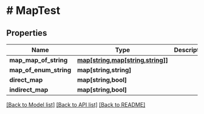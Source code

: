 # # MapTest

## Properties

Name | Type | Description | Notes
------------ | ------------- | ------------- | -------------
**map_map_of_string** | [**map[string,map[string,string]]**](map.md) |  | [optional] 
**map_of_enum_string** | **map[string,string]** |  | [optional] 
**direct_map** | **map[string,bool]** |  | [optional] 
**indirect_map** | **map[string,bool]** |  | [optional] 

[[Back to Model list]](../../README.md#documentation-for-models) [[Back to API list]](../../README.md#documentation-for-api-endpoints) [[Back to README]](../../README.md)


